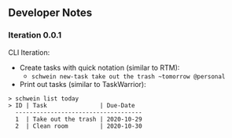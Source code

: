 ## Developer Notes

### Iteration 0.0.1
CLI Iteration:
- Create tasks with quick notation (similar to RTM):
    - `schwein new-task take out the trash ~tomorrow @personal`
- Print out tasks (similar to TaskWarrior):
```
> schwein list today
> ID | Task               | Due-Date  
  ------------------------------------
  1  | Take out the trash | 2020-10-29
  2  | Clean room         | 2020-10-30
```
